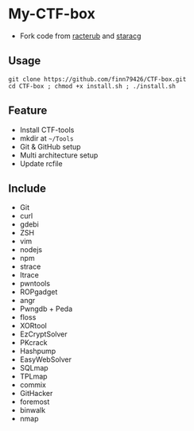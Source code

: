 # My-CTF-box

- Fork code from [racterub](https://github.com/racterub) and [staracg](https://github.com/staracg)

## Usage

```
git clone https://github.com/finn79426/CTF-box.git
cd CTF-box ; chmod +x install.sh ; ./install.sh
```

## Feature

- Install CTF-tools
- mkdir at `~/Tools`
- Git & GitHub setup
- Multi architecture setup
- Update rcfile

## Include

- Git
- curl
- gdebi
- ZSH
- vim
- nodejs
- npm
- strace
- ltrace
- pwntools
- ROPgadget
- angr
- Pwngdb + Peda
- floss
- XORtool
- EzCryptSolver
- PKcrack
- Hashpump
- EasyWebSolver
- SQLmap
- TPLmap
- commix
- GitHacker
- foremost
- binwalk
- nmap



